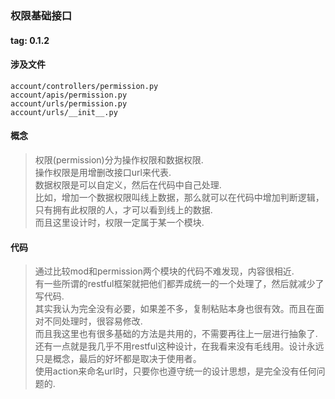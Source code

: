 ### 权限基础接口
#### tag: 0.1.2
#### 涉及文件
```
account/controllers/permission.py
account/apis/permission.py
account/urls/permission.py
account/urls/__init__.py
```
#### 概念
> 权限(permission)分为操作权限和数据权限.   
> 操作权限是用增删改接口url来代表.  
> 数据权限是可以自定义，然后在代码中自己处理.  
> 比如，增加一个数据权限叫线上数据，那么就可以在代码中增加判断逻辑，只有拥有此权限的人，才可以看到线上的数据.  
> 而且这里设计时，权限一定属于某一个模块.  

#### 代码
> 通过比较mod和permission两个模块的代码不难发现，内容很相近.  
> 有一些所谓的restful框架就把他们都弄成统一的一个处理了，然后就减少了写代码.  
> 其实我认为完全没有必要，如果差不多，复制粘贴本身也很有效。而且在面对不同处理时，很容易修改.  
> 而且我这里也有很多基础的方法是共用的，不需要再往上一层进行抽象了.  
> 还有一点就是我几乎不用restful这种设计，在我看来没有毛线用。设计永远只是概念，最后的好坏都是取决于使用者。  
> 使用action来命名url时，只要你也遵守统一的设计思想，是完全没有任何问题的.  
